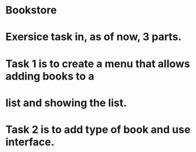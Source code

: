 # Bookstore
#
# Exersice task in, as of now, 3 parts. 
#
# Task 1 is to create a menu that allows adding books to a 
# list and showing the list. 
#
# Task 2 is to add type of book and use interface.